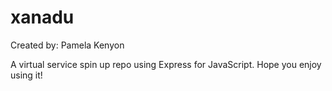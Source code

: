 # xanadu
Created by: Pamela Kenyon

A virtual service spin up repo using Express for JavaScript.
Hope you enjoy using it!
